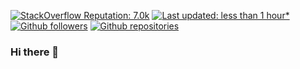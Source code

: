 [![StackOverflow Reputation: 7.0k](https://img.shields.io/badge/StackOverflow-7.0k-F27F33?logo=stackoverflow)](https://stackoverflow.com/users/4863783/iskore)
[![Last updated: less than 1 hour*](https://img.shields.io/badge/last%20updated-less%20than%201%20hour*-green)](https://github.com/iskore/iskore/actions)
[![Github followers](https://img.shields.io/github/followers/iskore?label=Followers)](https://github.com/iskore)
[![Github repositories](https://img.shields.io/badge/Repositories-28-2F363D?logo=github)](https://github.com/iskore)


### Hi there 👋

<!--
[StackOverflow](https://stackoverflow.com/users/4863783/iskore)
Citation: https://github.com/rmariuzzo/rmariuzzo
-->

<!--
**iSkore/iSkore** is a ✨ _special_ ✨ repository because its `README.md` (this file) appears on your GitHub profile.

Here are some ideas to get you started:

- 🔭 I’m currently working on ...
- 🌱 I’m currently learning ...
- 👯 I’m looking to collaborate on ...
- 🤔 I’m looking for help with ...
- 💬 Ask me about ...
- 📫 How to reach me: ...
- 😄 Pronouns: ...
- ⚡ Fun fact: ...
-->
